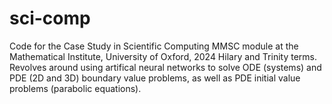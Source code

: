 # sci-comp

Code for the Case Study in Scientific Computing MMSC module at the Mathematical Institute, University of Oxford, 2024 Hilary and Trinity terms. Revolves around using artifical neural networks to solve ODE (systems) and PDE (2D and 3D) boundary value problems, as well as PDE initial value problems (parabolic equations).